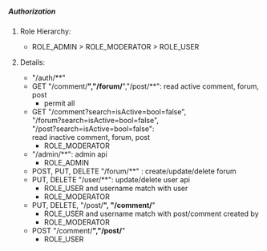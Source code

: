 ##### Authorization
1. Role Hierarchy:
    - ROLE_ADMIN > ROLE_MODERATOR > ROLE_USER
        
2. Details:     
    - "/auth/**" 
    - GET "/comment/**","/forum/**","/post/**": read active comment, forum, post
        - permit all    
    - GET "/comment?search=isActive=bool=false",
    <br>"/forum?search=isActive=bool=false",
    <br>"/post?search=isActive=bool=false":
    <br> read inactive comment, forum, post
        - ROLE_MODERATOR
    - "/admin/**": admin api
        - ROLE_ADMIN
    - POST, PUT, DELETE "/forum/**" : create/update/delete forum
    - PUT, DELETE "/user/**": update/delete user api
        - ROLE_USER and username match with user   
        - ROLE_MODERATOR
    - PUT, DELETE, "/post/**", "/comment/**"
        - ROLE_USER and username match with post/comment created by
        - ROLE_MODERATOR
    - POST "/comment/**","/post/**"
        - ROLE_USER
        
    